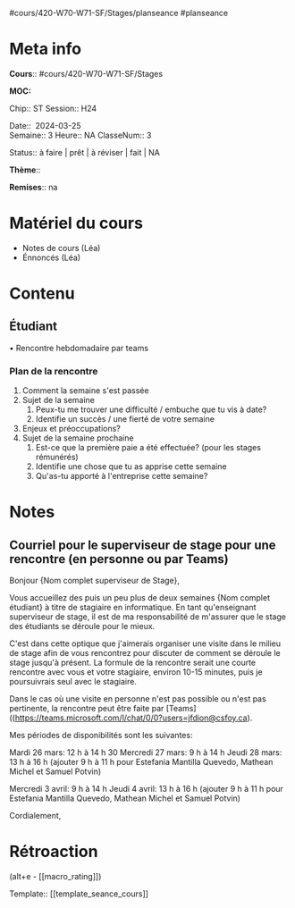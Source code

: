 #cours/420-W70-W71-SF/Stages/planseance #planseance
# Meta info

**Cours**:: #cours/420-W70-W71-SF/Stages 

**MOC:** 

Chip::  <span class="chip cours-3">ST</span> 
Session:: H24

Date::  2024-03-25  
Semaine:: 3
Heure:: <span class="chip na">NA</span>
ClasseNum:: 3

Status:: <span class="chip not-ready">à faire</span> | <span class="chip ready">prêt</span> | <span class="chip to-review">à réviser</span> | <span class="chip done">fait</span> | <span class="chip na">NA</span>

**Thème**::

**Remises**:: <span class="chip na">na</span>

# Matériel du cours
* Notes de cours (Léa)
* Énnoncés (Léa)
# Contenu
## Étudiant
• Rencontre hebdomadaire par teams
### Plan de la rencontre
1. Comment la semaine s'est passée
2. Sujet de la semaine
	1. Peux-tu me trouver une difficulté / embuche que tu vis à date?
    2. Identifie un succès / une fierté de votre semaine
1. Enjeux et préoccupations?
2. Sujet de la semaine prochaine
	1. Est-ce que la première paie a été effectuée? (pour les stages rémunérés)
	2. Identifie une chose que tu as apprise cette semaine
	3. Qu'as-tu apporté à l'entreprise cette semaine?
	    
# Notes
## Courriel pour le superviseur de stage pour une rencontre (en personne ou par Teams)

Bonjour {Nom complet superviseur de Stage},

Vous accueillez des puis un peu plus de deux semaines {Nom complet étudiant} à titre de stagiaire en informatique. En tant qu'enseignant superviseur de stage, il est de ma responsabilité de m'assurer que le stage des étudiants se déroule pour le mieux.

C'est dans cette optique que j'aimerais organiser une visite dans le milieu de stage afin de vous rencontrez pour discuter de comment se déroule le stage jusqu'à présent. La formule de la rencontre serait une courte rencontre avec vous et votre stagiaire, environ 10-15 minutes, puis je poursuivrais seul avec le stagiaire.

Dans le cas où une visite en personne n'est pas possible ou n'est pas pertinente, la rencontre peut être faite par [Teams]((https://teams.microsoft.com/l/chat/0/0?users=jfdion@csfoy.ca).

Mes périodes de disponibilités sont les suivantes:

Mardi 26 mars: 12 h à 14 h 30
Mercredi 27 mars: 9 h à 14 h
Jeudi 28 mars: 13 h à 16 h (ajouter 9 h à 11 h pour Estefania Mantilla Quevedo, Mathean Michel et Samuel Potvin)

Mercredi 3 avril: 9 h à 14 h
Jeudi 4 avril: 13 h à 16 h (ajouter 9 h à 11 h pour Estefania Mantilla Quevedo, Mathean Michel et Samuel Potvin)

Cordialement,
# Rétroaction
(alt+e - [[macro_rating]])

Template:: [[template_seance_cours]]